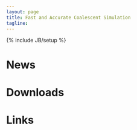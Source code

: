```yaml
---
layout: page
title: Fast and Accurate Coalescent Simulation
tagline: 
---
```

{% include JB/setup %}

# News

# Downloads

# Links
